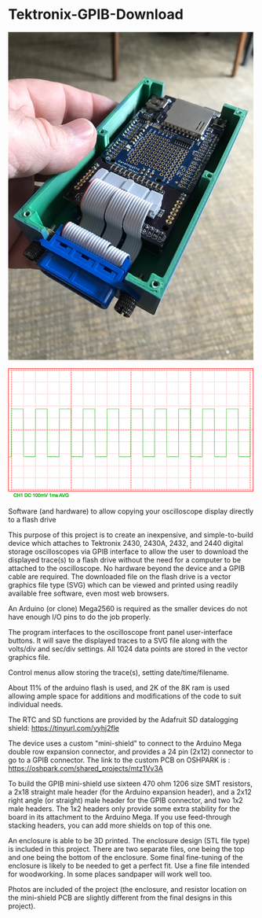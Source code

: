 # Tektronix-GPIB-Download
<a href="https://github.com/Tek-User/Tektronix-GPIB-Download/blob/master/IMG_3033.JPG"><img src="https://github.com/Tek-User/Tektronix-GPIB-Download/blob/master/IMG_3033.JPG" width="500px"><br/></a>
 
 <a href="https://github.com/Tek-User/Tektronix-GPIB-Download/blob/master/TEK999.JPG"><img src="https://github.com/Tek-User/Tektronix-GPIB-Download/blob/master/TEK999.JPG
" width="500px"><br/></a>


  
  
Software (and hardware) to allow copying your oscilloscope display directly to a flash drive

This purpose of this project is to create an inexpensive, and simple-to-build device which attaches to Tektronix 2430, 2430A, 2432, and 2440 digital storage oscilloscopes via GPIB interface to allow the user to download the displayed trace(s) to a flash drive without the need for a computer to be attached to the oscilloscope.  No hardware beyond the device and a GPIB cable are required.  The downloaded file on the flash drive is a vector graphics file type (SVG) which can be viewed and printed using readily available free software, even most web browsers.  

An Arduino (or clone) Mega2560 is required as the smaller devices do not have enough I/O pins to do the job properly.

The program interfaces to the oscilloscope front panel user-interface buttons.  It will save the displayed traces to a SVG file along with the volts/div and sec/div settings.  All 1024 data points are stored in the vector graphics file.

Control menus allow storing the trace(s), setting date/time/filename.

About 11% of the arduino flash is used, and 2K of the 8K ram is used allowing ample space for additions and modifications of the code to suit individual needs.  

The RTC and SD functions are provided by the Adafruit SD datalogging shield:
https://tinyurl.com/yyhj2fle


The device uses a custom "mini-shield" to connect to the Arduino Mega double row expansion connector, and provides a 24 pin (2x12) connector to go to a GPIB connector.  The link to the custom PCB on OSHPARK is :
https://oshpark.com/shared_projects/mtz1Vv3A

To build the GPIB mini-shield use sixteen 470 ohm 1206 size SMT resistors, a 2x18 straight male header (for the Arduino expansion header), and a 2x12 right angle (or straight) male header for the GPIB connector, and two 1x2 male headers. The 1x2 headers only provide some extra stability for the board in its attachment to the Arduino Mega.  If you use feed-through stacking headers, you can add more shields on top of this one.

An enclosure is able to be 3D printed.  The enclosure design (STL file type) is included in this project.  There are two separate files, one being the top and one being the bottom of the enclosure.  Some final fine-tuning of the enclosure is likely to be needed to get a perfect fit.  Use a fine file intended for woodworking.  In some places sandpaper will work well too.

Photos are included of the project (the enclosure, and resistor location on the mini-shield PCB are slightly different from the final designs in this project).
